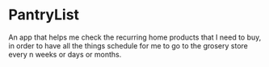 # PantryList
An app that helps me check the recurring home products that I need to buy, in order to have all the things schedule for me to go to the grosery store every n weeks or days or months.
